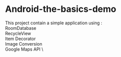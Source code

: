 # Android-the-basics-demo
This project contain a simple application using : \
RoomDatabase \
RecycleView  \
Item Decorator \
Image Conversion \
Google Maps API \
